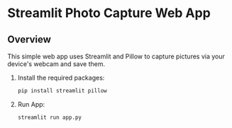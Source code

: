 # Streamlit Photo Capture Web App

## Overview
This simple web app uses Streamlit and Pillow to capture pictures via your device's webcam and save them.


1. Install the required packages:
   ```bash
   pip install streamlit pillow
   

2. Run App:
   ```bash
   streamlit run app.py